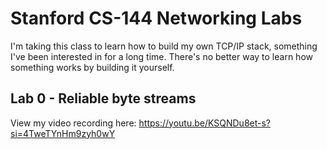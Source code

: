 # Stanford CS-144 Networking Labs

I'm taking this class to learn how to build my own TCP/IP stack, something I've been interested in for a long time. There's no better way to learn how something works by building it yourself.

## Lab 0 - Reliable byte streams

View my video recording here: https://youtu.be/KSQNDu8et-s?si=4TweTYnHm9zyh0wY
